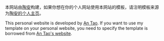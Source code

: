 本网站由[陶安](https://github.com/antao97/)构建，如果你想在你的个人网站使用本网站的模板，请注明模板来源为[陶安的个人主页](http://antao97.github.io/)。

This personal website is developed by [An Tao](https://github.com/antao97/). If you want to use my template on your personal website, you need to specify the template is borrowed from [An Tao's website](http://antao97.github.io/).